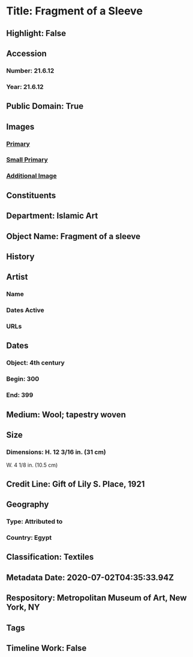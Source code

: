 # Title: Fragment of a Sleeve
## Highlight: False
## Accession
### Number: 21.6.12
### Year: 21.6.12
## Public Domain: True
## Images
### [Primary](https://images.metmuseum.org/CRDImages/is/original/sf21-16-12a.jpg)
### [Small Primary](https://images.metmuseum.org/CRDImages/is/web-large/sf21-16-12a.jpg)
### [Additional Image](https://images.metmuseum.org/CRDImages/is/original/48819.jpg)
## Constituents
## Department: Islamic Art
## Object Name: Fragment of a sleeve
## History
## Artist
### Name
### Dates Active
### URLs
## Dates
### Object: 4th century
### Begin: 300
### End: 399
## Medium: Wool; tapestry woven
## Size
### Dimensions: H. 12 3/16 in. (31 cm)
W. 4 1/8 in. (10.5 cm)
## Credit Line: Gift of Lily S. Place, 1921
## Geography
### Type: Attributed to
### Country: Egypt
## Classification: Textiles
## Metadata Date: 2020-07-02T04:35:33.94Z
## Respository: Metropolitan Museum of Art, New York, NY
## Tags
## Timeline Work: False